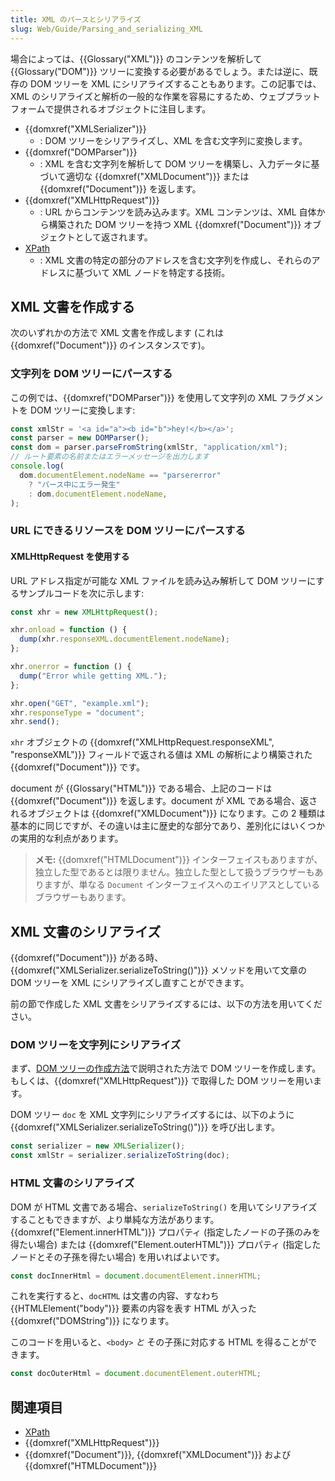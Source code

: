 ```yaml
---
title: XML のパースとシリアライズ
slug: Web/Guide/Parsing_and_serializing_XML
---
```


場合によっては、{{Glossary("XML")}} のコンテンツを解析して {{Glossary("DOM")}} ツリーに変換する必要があるでしょう。または逆に、既存の DOM ツリーを XML にシリアライズすることもあります。この記事では、XML のシリアライズと解析の一般的な作業を容易にするため、ウェブプラットフォームで提供されるオブジェクトに注目します。

- {{domxref("XMLSerializer")}}
  - : DOM ツリーをシリアライズし、XML を含む文字列に変換します。
- {{domxref("DOMParser")}}
  - : XML を含む文字列を解析して DOM ツリーを構築し、入力データに基づいて適切な {{domxref("XMLDocument")}} または {{domxref("Document")}} を返します。
- {{domxref("XMLHttpRequest")}}
  - : URL からコンテンツを読み込みます。XML コンテンツは、XML 自体から構築された DOM ツリーを持つ XML {{domxref("Document")}} オブジェクトとして返されます。
- [XPath](/ja/docs/Web/XPath)
  - : XML 文書の特定の部分のアドレスを含む文字列を作成し、それらのアドレスに基づいて XML ノードを特定する技術。

## XML 文書を作成する

次のいずれかの方法で XML 文書を作成します (これは {{domxref("Document")}} のインスタンスです)。

### 文字列を DOM ツリーにパースする

この例では、{{domxref("DOMParser")}} を使用して文字列の XML フラグメントを DOM ツリーに変換します:

```js
const xmlStr = '<a id="a"><b id="b">hey!</b></a>';
const parser = new DOMParser();
const dom = parser.parseFromString(xmlStr, "application/xml");
// ルート要素の名前またはエラーメッセージを出力します
console.log(
  dom.documentElement.nodeName == "parsererror"
    ? "パース中にエラー発生"
    : dom.documentElement.nodeName,
);
```

### URL にできるリソースを DOM ツリーにパースする

#### XMLHttpRequest を使用する

URL アドレス指定が可能な XML ファイルを読み込み解析して DOM ツリーにするサンプルコードを次に示します:

```js
const xhr = new XMLHttpRequest();

xhr.onload = function () {
  dump(xhr.responseXML.documentElement.nodeName);
};

xhr.onerror = function () {
  dump("Error while getting XML.");
};

xhr.open("GET", "example.xml");
xhr.responseType = "document";
xhr.send();
```

`xhr` オブジェクトの {{domxref("XMLHttpRequest.responseXML", "responseXML")}} フィールドで返される値は XML の解析により構築された {{domxref("Document")}} です。

document が {{Glossary("HTML")}} である場合、上記のコードは {{domxref("Document")}} を返します。document が XML である場合、返されるオブジェクトは {{domxref("XMLDocument")}} になります。この 2 種類は基本的に同じですが、その違いは主に歴史的な部分であり、差別化にはいくつかの実用的な利点があります。

> **メモ:** {{domxref("HTMLDocument")}} インターフェイスもありますが、独立した型であるとは限りません。独立した型として扱うブラウザーもありますが、単なる `Document` インターフェイスへのエイリアスとしているブラウザーもあります。

## XML 文書のシリアライズ

{{domxref("Document")}} がある時、{{domxref("XMLSerializer.serializeToString()")}} メソッドを用いて文章の DOM ツリーを XML にシリアライズし直すことができます。

前の節で作成した XML 文書をシリアライズするには、以下の方法を用いてください。

### DOM ツリーを文字列にシリアライズ

まず、[DOM ツリーの作成方法](/ja/docs/Web/API/Document_object_model/How_to_create_a_DOM_tree)で説明された方法で DOM ツリーを作成します。もしくは、{{domxref("XMLHttpRequest")}} で取得した DOM ツリーを用います。

DOM ツリー `doc` を XML 文字列にシリアライズするには、以下のように {{domxref("XMLSerializer.serializeToString()")}} を呼び出します。

```js
const serializer = new XMLSerializer();
const xmlStr = serializer.serializeToString(doc);
```

### HTML 文書のシリアライズ

DOM が HTML 文書である場合、`serializeToString()` を用いてシリアライズすることもできますが、より単純な方法があります。{{domxref("Element.innerHTML")}} プロパティ (指定したノードの子孫のみを得たい場合) または {{domxref("Element.outerHTML")}} プロパティ (指定したノードとその子孫を得たい場合) を用いればよいです。

```js
const docInnerHtml = document.documentElement.innerHTML;
```

これを実行すると、`docHTML` は文書の内容、すなわち {{HTMLElement("body")}} 要素の内容を表す HTML が入った {{domxref("DOMString")}} になります。

このコードを用いると、`<body>` _と_ その子孫に対応する HTML を得ることができます。

```js
const docOuterHtml = document.documentElement.outerHTML;
```

## 関連項目

- [XPath](/ja/docs/Web/XPath)
- {{domxref("XMLHttpRequest")}}
- {{domxref("Document")}}, {{domxref("XMLDocument")}} および {{domxref("HTMLDocument")}}
